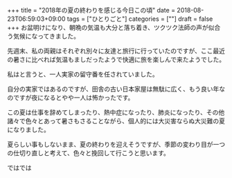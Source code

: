 +++
title = "2018年の夏の終わりを感じる今日この頃"
date = 2018-08-23T06:59:03+09:00
tags = ["ひとりごと"]
categories = [""]
draft = false
+++
お盆明けになり、朝晩の気温も大分と落ち着き、ツクツク法師の声が似合う気候になってきました。

先週末、私の両親はそれぞれ別々に友達と旅行に行っていたのですが、ここ最近の暑さに比べれば気温もましだったようで快適に旅を楽しんで来たようでした。

私はと言うと、一人実家の留守番を任されていました。

自分の実家ではあるのですが、田舎の古い日本家屋は無駄に広く、もう良い年なのですが夜になるとやや一人は怖かったです。

この夏は仕事を辞めてしまったり、熱中症になったり、肺炎になったり、その他諸々で色々とあって暑さもさることながら、個人的には大災害ならぬ大災難の夏になりました。

夏らしい事もしないまま、夏の終わりを迎えそうですが、季節の変わり目が一つの仕切り直しと考えて、色々と挽回して行こうと思います。

ではでは
